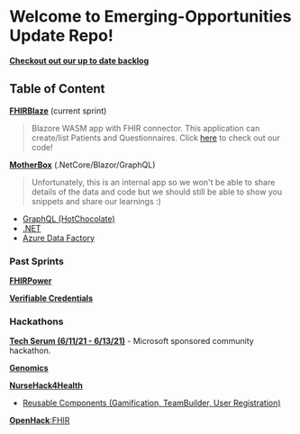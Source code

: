 # Welcome to Emerging-Opportunities Update Repo!

[**Checkout out our up to date backlog**](https://dev.azure.com/HLSHack/CSU%20Backlog/_backlogs/backlog/CSU%20Backlog%20Team/Epics)

## Table of Content

[**FHIRBlaze**](./FHIR/FhirBlaze) (current sprint) 
> Blazore WASM app with FHIR connector. This application can create/list Patients and Questionnaires. Click [here](https://github.com/microsoft/fhirblaze) to check out our code! 

[**MotherBox**](./MotherBox) (.NetCore/Blazor/GraphQL) 
> Unfortunately, this is an internal app so we won't be able to share details of the data and code but we should still be able to show you snippets and share our learnings :)
- [GraphQL (HotChocolate)](./MotherBox/GraphQL)
- [.NET](./MotherBox/.NET)
- [Azure Data Factory](./MotherBox/ADF)


### Past Sprints

[**FHIRPower**](./FHIR/FHIRPower)

[**Verifiable Credentials**](./Verifiable-Credentials)

### Hackathons

[**Tech Serum (6/11/21 - 6/13/21)**](https://www.thewhyse.com/events/techserum-healthcare-er-visit/) - Microsoft sponsored community hackathon. 

[**Genomics**](./Genomics)

[**NurseHack4Health**](./NurseHack4Health)
- [Reusable Components (Gamification, TeamBuilder, User Registration)](https://github.com/microsoft/emerging-opportunities/tree/main/NurseHack4Health#reusable-ips)

[**OpenHack**:FHIR](./FHIR/Hackathon)

